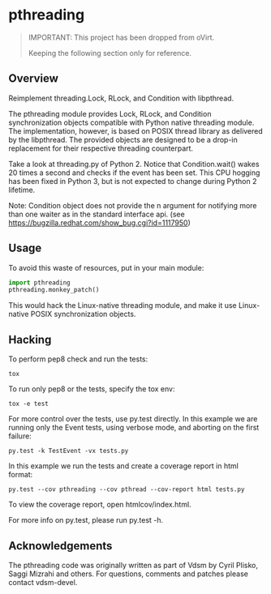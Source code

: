 # pthreading

> IMPORTANT: This project has been dropped from oVirt.
>
> Keeping the following section only for reference.

## Overview

Reimplement threading.Lock, RLock, and Condition with libpthread.

The pthreading module provides Lock, RLock, and Condition
synchronization objects compatible with Python native threading module.
The implementation, however, is based on POSIX thread library as
delivered by the libpthread. The provided objects are designed to be a
drop-in replacement for their respective threading counterpart.

Take a look at threading.py of Python 2. Notice that Condition.wait()
wakes 20 times a second and checks if the event has been set. This CPU
hogging has been fixed in Python 3, but is not expected to change during
Python 2 lifetime.

Note: Condition object does not provide the n argument for notifying more
than one waiter as in the standard interface api.
(see https://bugzilla.redhat.com/show_bug.cgi?id=1117950)

## Usage

To avoid this waste of resources, put in your main module:

```python
import pthreading
pthreading.monkey_patch()
```

This would hack the Linux-native threading module, and make it use
Linux-native POSIX synchronization objects.

## Hacking

To perform pep8 check and run the tests:

    tox

To run only pep8 or the tests, specify the tox env:

    tox -e test

For more control over the tests, use py.test directly. In this example
we are running only the Event tests, using verbose mode, and aborting on
the first failure:

    py.test -k TestEvent -vx tests.py

In this example we run the tests and create a coverage report in html
format:

    py.test --cov pthreading --cov pthread --cov-report html tests.py

To view the coverage report, open htmlcov/index.html.

For more info on py.test, please run py.test -h.

## Acknowledgements

The pthreading code was originally written as part of Vdsm by Cyril
Plisko, Saggi Mizrahi and others. For questions, comments and patches
please contact vdsm-devel.
